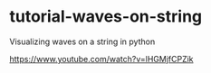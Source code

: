 # tutorial-waves-on-string
Visualizing waves on a string in python


https://www.youtube.com/watch?v=lHGMjfCPZik
